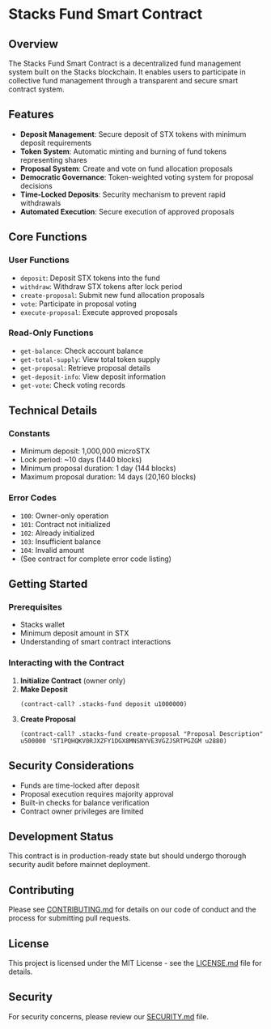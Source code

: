 # Stacks Fund Smart Contract

## Overview

The Stacks Fund Smart Contract is a decentralized fund management system built on the Stacks blockchain. It enables users to participate in collective fund management through a transparent and secure smart contract system.

## Features

- **Deposit Management**: Secure deposit of STX tokens with minimum deposit requirements
- **Token System**: Automatic minting and burning of fund tokens representing shares
- **Proposal System**: Create and vote on fund allocation proposals
- **Democratic Governance**: Token-weighted voting system for proposal decisions
- **Time-Locked Deposits**: Security mechanism to prevent rapid withdrawals
- **Automated Execution**: Secure execution of approved proposals

## Core Functions

### User Functions

- `deposit`: Deposit STX tokens into the fund
- `withdraw`: Withdraw STX tokens after lock period
- `create-proposal`: Submit new fund allocation proposals
- `vote`: Participate in proposal voting
- `execute-proposal`: Execute approved proposals

### Read-Only Functions

- `get-balance`: Check account balance
- `get-total-supply`: View total token supply
- `get-proposal`: Retrieve proposal details
- `get-deposit-info`: View deposit information
- `get-vote`: Check voting records

## Technical Details

### Constants

- Minimum deposit: 1,000,000 microSTX
- Lock period: ~10 days (1440 blocks)
- Minimum proposal duration: 1 day (144 blocks)
- Maximum proposal duration: 14 days (20,160 blocks)

### Error Codes

- `100`: Owner-only operation
- `101`: Contract not initialized
- `102`: Already initialized
- `103`: Insufficient balance
- `104`: Invalid amount
- (See contract for complete error code listing)

## Getting Started

### Prerequisites

- Stacks wallet
- Minimum deposit amount in STX
- Understanding of smart contract interactions

### Interacting with the Contract

1. **Initialize Contract** (owner only)
2. **Make Deposit**
   ```clarity
   (contract-call? .stacks-fund deposit u1000000)
   ```
3. **Create Proposal**
   ```clarity
   (contract-call? .stacks-fund create-proposal "Proposal Description" u500000 'ST1PQHQKV0RJXZFY1DGX8MNSNYVE3VGZJSRTPGZGM u2880)
   ```

## Security Considerations

- Funds are time-locked after deposit
- Proposal execution requires majority approval
- Built-in checks for balance verification
- Contract owner privileges are limited

## Development Status

This contract is in production-ready state but should undergo thorough security audit before mainnet deployment.

## Contributing

Please see [CONTRIBUTING.md](CONTRIBUTING.md) for details on our code of conduct and the process for submitting pull requests.

## License

This project is licensed under the MIT License - see the [LICENSE.md](LICENSE.md) file for details.

## Security

For security concerns, please review our [SECURITY.md](SECURITY.md) file.
